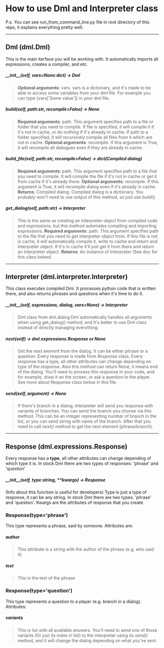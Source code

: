 
# How to use Dml and Interpreter class

P.s. You can see run_from_command_line.py file in root directory of this
repo, it explains everything pretty well.

*****

## Dml (dml.Dml)
This is the main iterface you will be working with. It automatically
imports all expressions, creates a compiler, and etc.

##### \_\_init__(self, vars=None:dict) -> Dml
> **Optional arguments**: vars. vars is a dictionary, and it's made
to be able to access some variables from your dml file. For
example you can type {vars['Some value']} in your dml file.

##### build(self, path:str, recompile=False) -> None
> **Required arguments**: path. This argument specifies path to a file or
folder that you need to compile. If file is specified, it will compile
it if it's not in cache, or do nothing if it's already in cache.
If path to a folder specified, it will recursively compile all
files from it which are not in cache.
**Optional arguments**: recompile. If this argument is True,
it will recompile all dialogues even if they are already in cache.

##### build_file(self, path:str, recompile=False) -> dict(Compiled dialog)
> **Required arguments**: path. This argument specifies path to a file
that you need to compile. It will compile the file if it's not in cache
or get it from cache if it's already there.
**Optional arguments**: recompile. If this argument is True,
it will recompile dialog even if it's already in cache.
**Returns**: Compiled dialog. Compiled dialog is a dictionary. You probably
won't need to use output of this method, so just use build()

##### get_dialog(self, path:str) -> Interpreter
> This is the same as creating an interpreter object from compiled
code and expressions, but this method automates compiling and
importing expressions.
**Required arguments**: path. This argument specifies path to the file
that you need to get interpreter object from. If this file is not
is cache, it will automatically compile it, write to cache and return
and Interpreter object. If it's in cache it'll just get it from there
and return an Interpreter object.
**Returns**: An instance of Interpreter (See doc for this class below)

*****

## Interpreter (dml.interpreter.Interpreter)
This class executes compiled Dml. It processes python code that is written
there, and also returns phrases and questions when it's time to do it.

##### \_\_init__(self, expressions, dialog, vars=None) -> Interpreter
> Dml class from dml.dialog.Dml automatically handles all arguments when
using get_dialog() method, and it's better to use Dml class instead of directly
managing everything.

##### next(self) -> dml.expressions.Response or None
> Get the next element from the dialog. It can be either phrase or a question.
Every response is made from *Response* class. Every response has a
type, all other attributes can change depending on type of the response.
Also this method can return None, it means end of the dialog.
You'll need to process this response in your code, and for example, draw it
on the screen, or ask a question to the player. See more about Response class
below in this file.

##### send(self, argument) -> None
> If there's branch in a dialog, interpreter will send you response with
variants of branches. You can send the branch you choose via this method.
This can be an integer representing number of branch in the list, or you
can send string with name of the branch. After that you need to call
*next()* method to get the next element (phrase/branch).

*****

## Response (dml.expressions.Response)
Every response has a **type**, all other attributes can change depending of
which type it is.
In stock Dml there are two types of responses: 'phrase' and 'question'

##### \_\_init__(self, type:string, **kwargs) -> Response
(Info about this function is useful for developers)
Type is just a type of response, it can be any string. In stock Dml there are
two types: 'phrase' and 'question'. Kwargs are the attributes of response
that you create

### Response(type='phrase')
This type represents a phrase, said by someone. Attributes are:
##### author
> This attribute is a string with the author of the phrase (e.g. who said it)

##### text
> This is the text of the phrase

### Response(type='question')
This type represents a question to a player (e.g. branch in a dialog).
Attributes:
##### variants
>This is list with all available answers. You'll need to send one of those
variants (Or just its index in list) to the interpreter using its *send()*
method, and it will change the dialog depending on what you've sent.
